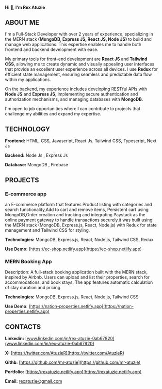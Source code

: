 #### Hi 👋, I'm Rex Atuzie

## ABOUT ME
I'm a Full-Stack Developer with over 2 years of experience, specializing in the MERN stack **(MongoDB, Express JS, React JS, Node JS)** to build and manage web applications. This expertise enables me to handle both frontend and backend development with ease.

My primary tools for front-end development are **React JS** and **Tailwind CSS**, allowing me to create dynamic and visually appealing user interfaces that provide an excellent user experience across all devices. I use **Redux** for efficient state management, ensuring seamless and predictable data flow within my applications.

On the backend, my experience includes developing RESTful APIs with **Node JS** and **Express JS**, implementing secure authentication and authorization mechanisms, and managing databases with **MongoDB**.

I'm open to job opportunities where I can contribute to projects that challenge my abilities and expand my expertise.

## TECHNOLOGY
**Frontend:**  HTML, CSS, Javascript, React Js, Tailwind CSS, Typescript, Next Js

**Backend:** Node Js , Express Js

 **Database:** MongoDB , Firebase

## PROJECTS
### E-commerce app
 an E-commerce platform that features Product listing with categories and search functionality,Add to cart and remove items, Persistent cart using MongoDB,Order creation and tracking and integrating Paystack as the online payment gateway to handle transactions securely.it was built using the MERN stack (MongoDB, Express.js, React, Node.js) with Redux for state management and Tailwind CSS for styling.
 
**Technologies:** MongoDB, Express.js, React, Node.js, Tailwind CSS, Redux

**Use Demo:** [https://ec-shop.netlify.app](https://ec-shop.netlify.app)

### MERN Booking App
Description: A full-stack booking application built with the MERN stack, inspired by Airbnb. Users can upload and list their properties, search for accommodations, and book stays. The app features automatic calculation of stay duration and pricing.

**Technologies:** MongoDB, Express.js, React, Node.js, Tailwind CSS

**Use Demo:** [https://nation-properties.netlify.app](https://nation-properties.netlify.app)

## CONTACTS
**Linkedin:** [www.linkedin.com/in/rex-atuzie-0ab67820](www.linkedin.com/in/rex-atuzie-0ab67820)

**X:** [https://twitter.com/AtuzieR](https://twitter.com/AtuzieR)

**Githb:** [https://github.com/mr-atuzie](https://github.com/mr-atuzie) 

**Portfolio:** [https://rexatuzie.netlify.app](https://rexatuzie.netlify.app)

**Email:** [rexatuzie@gmail.com](rexatuzie@gmail.com)

